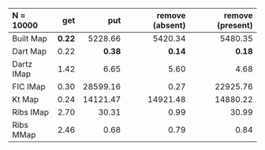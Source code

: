 | N = 10000 | get | put | remove (absent) | remove (present) |
| :--- | ---: | ---: | ---: | ---: |
| Built Map | **0.22** | 5228.66 | 5420.34 | 5480.35 |
| Dart Map | 0.22 | **0.38** | **0.14** | **0.18** |
| Dartz IMap | 1.42 | 6.65 | 5.60 | 4.68 |
| FIC IMap | 0.30 | 28599.16 | 0.27 | 22925.76 |
| Kt Map | 0.24 | 14121.47 | 14921.48 | 14880.22 |
| Ribs IMap | 2.70 | 30.31 | 0.99 | 30.99 |
| Ribs MMap | 2.46 | 0.68 | 0.79 | 0.84 |
